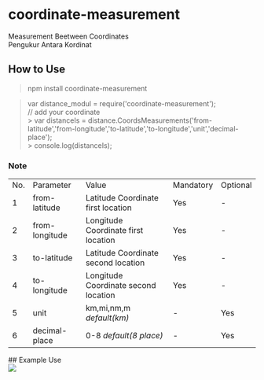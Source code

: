 # coordinate-measurement
Measurement Beetween Coordinates
<br>Pengukur Antara Kordinat

## How to Use
> npm install coordinate-measurement

> var distance_modul = require('coordinate-measurement');
<br>// add your coordinate 
<br> > var distanceIs = distance.CoordsMeasurements('from-latitude','from-longitude','to-latitude','to-longitude','unit','decimal-place');
<br> > console.log(distanceIs);

### Note
<table>
<tr>
<td>No.</td><td>Parameter</td><td>Value</td><td>Mandatory</td><td>Optional</td>
</tr>
<tr>
<td>1</td><td>from-latitude</td><td>Latitude Coordinate first location</td><td>Yes</td><td>-</td>
</tr>
<tr>
<td>2</td><td>from-longitude</td><td>Longitude Coordinate first location</td><td>Yes</td><td>-</td>
</tr>
<tr>
<td>3</td><td>to-latitude</td><td>Latitude Coordinate second location</td><td>Yes</td><td>-</td>
</tr>
<tr>
<td>4</td><td>to-longitude</td><td>Longitude Coordinate second location</td><td>Yes</td><td>-</td>
</tr>
<tr>
<td>5</td><td>unit</td><td>km,mi,nm,m <i>default(km)</i></td><td>-</td><td>Yes</td>
</tr>
<tr>
<td>6</td><td>decimal-place</td><td>0-8 <i>default(8 place)</i></td><td>-</td><td>Yes</td>
</tr>
</table>
## Example Use
<br><img src="https://user-images.githubusercontent.com/33200117/203292495-3e1e41e1-0e2f-49d8-bd54-6bd7dc9256f9.png"/>


